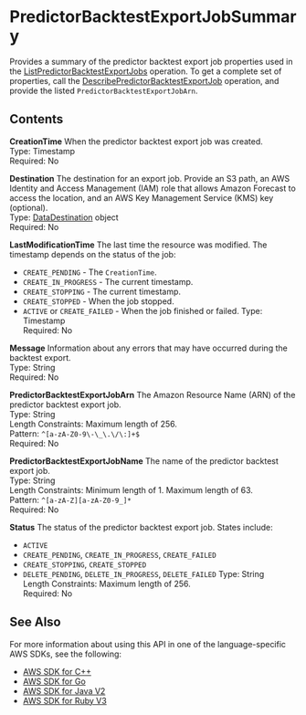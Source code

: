 # PredictorBacktestExportJobSummary<a name="API_PredictorBacktestExportJobSummary"></a>

Provides a summary of the predictor backtest export job properties used in the [ListPredictorBacktestExportJobs](API_ListPredictorBacktestExportJobs.md) operation\. To get a complete set of properties, call the [DescribePredictorBacktestExportJob](API_DescribePredictorBacktestExportJob.md) operation, and provide the listed `PredictorBacktestExportJobArn`\.

## Contents<a name="API_PredictorBacktestExportJobSummary_Contents"></a>

 **CreationTime**   <a name="forecast-Type-PredictorBacktestExportJobSummary-CreationTime"></a>
When the predictor backtest export job was created\.  
Type: Timestamp  
Required: No

 **Destination**   <a name="forecast-Type-PredictorBacktestExportJobSummary-Destination"></a>
The destination for an export job\. Provide an S3 path, an AWS Identity and Access Management \(IAM\) role that allows Amazon Forecast to access the location, and an AWS Key Management Service \(KMS\) key \(optional\)\.   
Type: [DataDestination](API_DataDestination.md) object  
Required: No

 **LastModificationTime**   <a name="forecast-Type-PredictorBacktestExportJobSummary-LastModificationTime"></a>
The last time the resource was modified\. The timestamp depends on the status of the job:  
+  `CREATE_PENDING` \- The `CreationTime`\.
+  `CREATE_IN_PROGRESS` \- The current timestamp\.
+  `CREATE_STOPPING` \- The current timestamp\.
+  `CREATE_STOPPED` \- When the job stopped\.
+  `ACTIVE` or `CREATE_FAILED` \- When the job finished or failed\.
Type: Timestamp  
Required: No

 **Message**   <a name="forecast-Type-PredictorBacktestExportJobSummary-Message"></a>
Information about any errors that may have occurred during the backtest export\.  
Type: String  
Required: No

 **PredictorBacktestExportJobArn**   <a name="forecast-Type-PredictorBacktestExportJobSummary-PredictorBacktestExportJobArn"></a>
The Amazon Resource Name \(ARN\) of the predictor backtest export job\.  
Type: String  
Length Constraints: Maximum length of 256\.  
Pattern: `^[a-zA-Z0-9\-\_\.\/\:]+$`   
Required: No

 **PredictorBacktestExportJobName**   <a name="forecast-Type-PredictorBacktestExportJobSummary-PredictorBacktestExportJobName"></a>
The name of the predictor backtest export job\.  
Type: String  
Length Constraints: Minimum length of 1\. Maximum length of 63\.  
Pattern: `^[a-zA-Z][a-zA-Z0-9_]*`   
Required: No

 **Status**   <a name="forecast-Type-PredictorBacktestExportJobSummary-Status"></a>
The status of the predictor backtest export job\. States include:   
+  `ACTIVE` 
+  `CREATE_PENDING`, `CREATE_IN_PROGRESS`, `CREATE_FAILED` 
+  `CREATE_STOPPING`, `CREATE_STOPPED` 
+  `DELETE_PENDING`, `DELETE_IN_PROGRESS`, `DELETE_FAILED` 
Type: String  
Length Constraints: Maximum length of 256\.  
Required: No

## See Also<a name="API_PredictorBacktestExportJobSummary_SeeAlso"></a>

For more information about using this API in one of the language\-specific AWS SDKs, see the following:
+  [AWS SDK for C\+\+](https://docs.aws.amazon.com/goto/SdkForCpp/forecast-2018-06-26/PredictorBacktestExportJobSummary) 
+  [AWS SDK for Go](https://docs.aws.amazon.com/goto/SdkForGoV1/forecast-2018-06-26/PredictorBacktestExportJobSummary) 
+  [AWS SDK for Java V2](https://docs.aws.amazon.com/goto/SdkForJavaV2/forecast-2018-06-26/PredictorBacktestExportJobSummary) 
+  [AWS SDK for Ruby V3](https://docs.aws.amazon.com/goto/SdkForRubyV3/forecast-2018-06-26/PredictorBacktestExportJobSummary) 